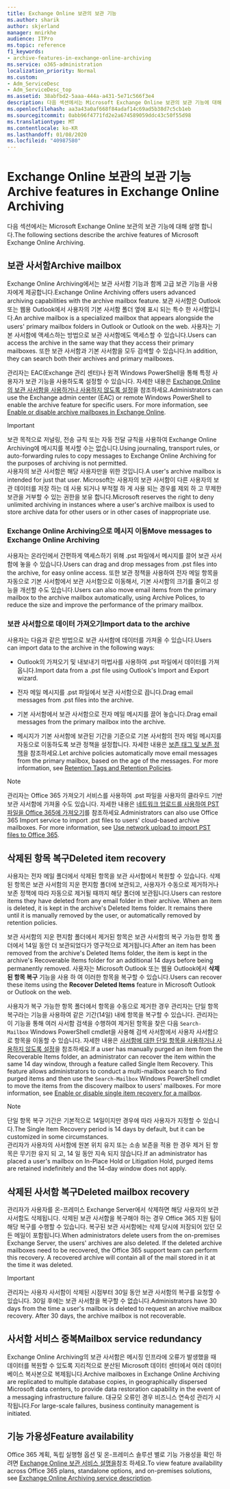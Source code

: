 ```yaml
---
title: Exchange Online 보관의 보관 기능
ms.author: sharik
author: skjerland
manager: mnirkhe
audience: ITPro
ms.topic: reference
f1_keywords:
- archive-features-in-exchange-online-archiving
ms.service: o365-administration
localization_priority: Normal
ms.custom:
- Adm_ServiceDesc
- Adm_ServiceDesc_top
ms.assetid: 38abfbd2-5aaa-444a-a431-5e71c566f3e4
description: 다음 섹션에서는 Microsoft Exchange Online 보관의 보관 기능에 대해 설명 합니다.
ms.openlocfilehash: aa3a43a0af668f84adaf14c69ad5b38d7c5cb1eb
ms.sourcegitcommit: 0abb96f4771fd2e2a674589059ddc43c50f55d98
ms.translationtype: MT
ms.contentlocale: ko-KR
ms.lasthandoff: 01/08/2020
ms.locfileid: "40987580"
---
```

# <a name="archive-features-in-exchange-online-archiving"></a><span data-ttu-id="bda45-103">Exchange Online 보관의 보관 기능</span><span class="sxs-lookup"><span data-stu-id="bda45-103">Archive features in Exchange Online Archiving</span></span>

<span data-ttu-id="bda45-104">다음 섹션에서는 Microsoft Exchange Online 보관의 보관 기능에 대해 설명 합니다.</span><span class="sxs-lookup"><span data-stu-id="bda45-104">The following sections describe the archive features of Microsoft Exchange Online Archiving.</span></span>
  
## <a name="archive-mailbox"></a><span data-ttu-id="bda45-105">보관 사서함</span><span class="sxs-lookup"><span data-stu-id="bda45-105">Archive mailbox</span></span>

<span data-ttu-id="bda45-106">Exchange Online Archiving에서는 보관 사서함 기능과 함께 고급 보관 기능을 사용자에게 제공합니다.</span><span class="sxs-lookup"><span data-stu-id="bda45-106">Exchange Online Archiving offers users advanced archiving capabilities with the archive mailbox feature.</span></span> <span data-ttu-id="bda45-107">보관 사서함은 Outlook 또는 웹용 Outlook에서 사용자의 기본 사서함 폴더 옆에 표시 되는 특수 한 사서함입니다.</span><span class="sxs-lookup"><span data-stu-id="bda45-107">An archive mailbox is a specialized mailbox that appears alongside the users' primary mailbox folders in Outlook or Outlook on the web.</span></span> <span data-ttu-id="bda45-108">사용자는 기본 사서함에 액세스하는 방법으로 보관 사서함에도 액세스할 수 있습니다.</span><span class="sxs-lookup"><span data-stu-id="bda45-108">Users can access the archive in the same way that they access their primary mailboxes.</span></span> <span data-ttu-id="bda45-109">또한 보관 사서함과 기본 사서함을 모두 검색할 수 있습니다.</span><span class="sxs-lookup"><span data-stu-id="bda45-109">In addition, they can search both their archives and primary mailboxes.</span></span>
  
<span data-ttu-id="bda45-p102">관리자는 EAC(Exchange 관리 센터)나 원격 Windows PowerShell을 통해 특정 사용자가 보관 기능을 사용하도록 설정할 수 있습니다. 자세한 내용은 [Exchange Online의 보관 사서함을 사용하거나 사용하지 않도록 설정](https://docs.microsoft.com/office365/securitycompliance/enable-archive-mailboxes)을 참조하세요.</span><span class="sxs-lookup"><span data-stu-id="bda45-p102">Administrators can use the Exchange admin center (EAC) or remote Windows PowerShell to enable the archive feature for specific users. For more information, see [Enable or disable archive mailboxes in Exchange Online](https://docs.microsoft.com/office365/securitycompliance/enable-archive-mailboxes).</span></span>
  
> [!IMPORTANT]
>  <span data-ttu-id="bda45-112">보관 목적으로 저널링, 전송 규칙 또는 자동 전달 규칙을 사용하여 Exchange Online Archiving에 메시지를 복사할 수는 없습니다.</span><span class="sxs-lookup"><span data-stu-id="bda45-112">Using journaling, transport rules, or auto-forwarding rules to copy messages to Exchange Online Archiving for the purposes of archiving is not permitted.</span></span> <br/>
>  <span data-ttu-id="bda45-113">사용자의 보관 사서함은 해당 사용자만을 위한 것입니다.</span><span class="sxs-lookup"><span data-stu-id="bda45-113">A user's archive mailbox is intended for just that user.</span></span> <span data-ttu-id="bda45-114">Microsoft는 사용자의 보관 사서함이 다른 사용자의 보관 데이터를 저장 하는 데 사용 되거나 부적절 하 게 사용 되는 경우를 제외 하 고 무제한 보관을 거부할 수 있는 권한을 보유 합니다.</span><span class="sxs-lookup"><span data-stu-id="bda45-114">Microsoft reserves the right to deny unlimited archiving in instances where a user's archive mailbox is used to store archive data for other users or in other cases of inappropriate use.</span></span>
  
### <a name="move-messages-to-exchange-online-archiving"></a><span data-ttu-id="bda45-115">Exchange Online Archiving으로 메시지 이동</span><span class="sxs-lookup"><span data-stu-id="bda45-115">Move messages to Exchange Online Archiving</span></span>

<span data-ttu-id="bda45-116">사용자는 온라인에서 간편하게 액세스하기 위해 .pst 파일에서 메시지를 끌어 보관 사서함에 놓을 수 있습니다.</span><span class="sxs-lookup"><span data-stu-id="bda45-116">Users can drag and drop messages from .pst files into the archive, for easy online access.</span></span> <span data-ttu-id="bda45-117">또한 보관 정책을 사용하여 전자 메일 항목을 자동으로 기본 사서함에서 보관 사서함으로 이동해서, 기본 사서함의 크기를 줄이고 성능을 개선할 수도 있습니다.</span><span class="sxs-lookup"><span data-stu-id="bda45-117">Users can also move email items from the primary mailbox to the archive mailbox automatically, using Archive Polices, to reduce the size and improve the performance of the primary mailbox.</span></span> 
  
### <a name="import-data-to-the-archive"></a><span data-ttu-id="bda45-118">보관 사서함으로 데이터 가져오기</span><span class="sxs-lookup"><span data-stu-id="bda45-118">Import data to the archive</span></span>

<span data-ttu-id="bda45-119">사용자는 다음과 같은 방법으로 보관 사서함에 데이터를 가져올 수 있습니다.</span><span class="sxs-lookup"><span data-stu-id="bda45-119">Users can import data to the archive in the following ways:</span></span>
  
- <span data-ttu-id="bda45-120">Outlook의 가져오기 및 내보내기 마법사를 사용하여 .pst 파일에서 데이터를 가져옵니다.</span><span class="sxs-lookup"><span data-stu-id="bda45-120">Import data from a .pst file using Outlook's Import and Export wizard.</span></span>
    
- <span data-ttu-id="bda45-121">전자 메일 메시지를 .pst 파일에서 보관 사서함으로 끕니다.</span><span class="sxs-lookup"><span data-stu-id="bda45-121">Drag email messages from .pst files into the archive.</span></span>
    
- <span data-ttu-id="bda45-122">기본 사서함에서 보관 사서함으로 전자 메일 메시지를 끌어 놓습니다.</span><span class="sxs-lookup"><span data-stu-id="bda45-122">Drag email messages from the primary mailbox into the archive.</span></span>
    
- <span data-ttu-id="bda45-p106">메시지가 기본 사서함에 보관된 기간을 기준으로 기본 사서함의 전자 메일 메시지를 자동으로 이동하도록 보관 정책을 설정합니다. 자세한 내용은 [보존 태그 및 보존 정책](https://docs.microsoft.com/Exchange/policy-and-compliance/mrm/retention-tags-and-retention-policies)을 참조하세요.</span><span class="sxs-lookup"><span data-stu-id="bda45-p106">Let archive policies automatically move email messages from the primary mailbox, based on the age of the messages. For more information, see [Retention Tags and Retention Policies](https://docs.microsoft.com/Exchange/policy-and-compliance/mrm/retention-tags-and-retention-policies).</span></span>
    
> [!NOTE]
> <span data-ttu-id="bda45-p107">관리자는 Office 365 가져오기 서비스를 사용하여 .pst 파일을 사용자의 클라우드 기반 보관 사서함에 가져올 수도 있습니다. 자세한 내용은 [네트워크 업로드를 사용하여 PST 파일을 Office 365에 가져오기](https://docs.microsoft.com/office365/securitycompliance/use-network-upload-to-import-pst-files)를 참조하세요.</span><span class="sxs-lookup"><span data-stu-id="bda45-p107">Administrators can also use Office 365 Import service to import .pst files to users' cloud-based archive mailboxes. For more information, see [Use network upload to import PST files to Office 365](https://docs.microsoft.com/office365/securitycompliance/use-network-upload-to-import-pst-files).</span></span> 
  
## <a name="deleted-item-recovery"></a><span data-ttu-id="bda45-127">삭제된 항목 복구</span><span class="sxs-lookup"><span data-stu-id="bda45-127">Deleted item recovery</span></span>

<span data-ttu-id="bda45-p108">사용자는 전자 메일 폴더에서 삭제된 항목을 보관 사서함에서 복원할 수 있습니다. 삭제된 항목은 보관 사서함의 지운 편지함 폴더에 보관되고, 사용자가 수동으로 제거하거나 보존 정책에 따라 자동으로 제거될 때까지 해당 폴더에 보관됩니다.</span><span class="sxs-lookup"><span data-stu-id="bda45-p108">Users can restore items they have deleted from any email folder in their archive. When an item is deleted, it is kept in the archive's Deleted Items folder. It remains there until it is manually removed by the user, or automatically removed by retention policies.</span></span>
  
<span data-ttu-id="bda45-131">보관 사서함의 지운 편지함 폴더에서 제거된 항목은 보관 사서함의 복구 가능한 항목 폴더에서 14일 동안 더 보관되었다가 영구적으로 제거됩니다.</span><span class="sxs-lookup"><span data-stu-id="bda45-131">After an item has been removed from the archive's Deleted Items folder, the item is kept in the archive's Recoverable Items folder for an additional 14 days before being permanently removed.</span></span> <span data-ttu-id="bda45-132">사용자는 Microsoft Outlook 또는 웹용 Outlook에서 **삭제 된 항목 복구** 기능을 사용 하 여 이러한 항목을 복구할 수 있습니다.</span><span class="sxs-lookup"><span data-stu-id="bda45-132">Users can recover these items using the **Recover Deleted Items** feature in Microsoft Outlook or Outlook on the web.</span></span> 
  
<span data-ttu-id="bda45-p110">사용자가 복구 가능한 항목 폴더에서 항목을 수동으로 제거한 경우 관리자는 단일 항목 복구라는 기능을 사용하여 같은 기간(14일) 내에 항목을 복구할 수 있습니다. 관리자는 이 기능을 통해 여러 사서함 검색을 수행하여 제거된 항목을 찾은 다음  `Search-Mailbox` Windows PowerShell cmdlet을 사용해 검색 사서함에서 사용자 사서함으로 항목을 이동할 수 있습니다. 자세한 내용은 [사서함에 대한 단일 항목을 사용하거나 사용하지 않도록 설정](https://docs.microsoft.com/office365/securitycompliance/use-network-upload-to-import-pst-files)을 참조하세요.</span><span class="sxs-lookup"><span data-stu-id="bda45-p110">If a user has manually purged an item from the Recoverable Items folder, an administrator can recover the item within the same 14 day window, through a feature called Single Item Recovery. This feature allows administrators to conduct a multi-mailbox search to find purged items and then use the  `Search-Mailbox` Windows PowerShell cmdlet to move the items from the discovery mailbox to users' mailboxes. For more information, see [Enable or disable single item recovery for a mailbox](https://docs.microsoft.com/office365/securitycompliance/use-network-upload-to-import-pst-files).</span></span>
  
> [!NOTE]
>  <span data-ttu-id="bda45-136">단일 항목 복구 기간은 기본적으로 14일이지만 경우에 따라 사용자가 지정할 수 있습니다.</span><span class="sxs-lookup"><span data-stu-id="bda45-136">The Single Item Recovery period is 14 days by default, but it can be customized in some circumstances.</span></span> <br/>
>  <span data-ttu-id="bda45-137">관리자가 사용자의 사서함에 원본 위치 유지 또는 소송 보존을 적용 한 경우 제거 된 항목은 무기한 유지 되 고, 14 일 동안 지속 되지 않습니다.</span><span class="sxs-lookup"><span data-stu-id="bda45-137">If an administrator has placed a user's mailbox on In-Place Hold or Litigation Hold, purged items are retained indefinitely and the 14-day window does not apply.</span></span> 
  
## <a name="deleted-mailbox-recovery"></a><span data-ttu-id="bda45-138">삭제된 사서함 복구</span><span class="sxs-lookup"><span data-stu-id="bda45-138">Deleted mailbox recovery</span></span>

<span data-ttu-id="bda45-p112">관리자가 사용자를 온-프레미스 Exchange Server에서 삭제하면 해당 사용자의 보관 사서함도 삭제됩니다. 삭제된 보관 사서함을 복구해야 하는 경우 Office 365 지원 팀이 해당 복구를 수행할 수 있습니다. 복구된 보관 사서함에는 삭제 당시에 저장되어 있던 모든 메일이 포함됩니다.</span><span class="sxs-lookup"><span data-stu-id="bda45-p112">When administrators delete users from the on-premises Exchange Server, the users' archives are also deleted. If the deleted archive mailboxes need to be recovered, the Office 365 support team can perform this recovery. A recovered archive will contain all of the mail stored in it at the time it was deleted.</span></span>
  
> [!IMPORTANT]
> <span data-ttu-id="bda45-p113">관리자는 사용자 사서함이 삭제된 시점부터 30일 동안 보관 사서함의 복구를 요청할 수 있습니다. 30일 후에는 보관 사서함을 복구할 수 없습니다.</span><span class="sxs-lookup"><span data-stu-id="bda45-p113">Administrators have 30 days from the time a user's mailbox is deleted to request an archive mailbox recovery. After 30 days, the archive mailbox is not recoverable.</span></span> 
  
## <a name="mailbox-service-redundancy"></a><span data-ttu-id="bda45-144">사서함 서비스 중복</span><span class="sxs-lookup"><span data-stu-id="bda45-144">Mailbox service redundancy</span></span>

<span data-ttu-id="bda45-145">Exchange Online Archiving의 보관 사서함은 메시징 인프라에 오류가 발생했을 때 데이터를 복원할 수 있도록 지리적으로 분산된 Microsoft 데이터 센터에서 여러 데이터베이스 복사본으로 복제됩니다.</span><span class="sxs-lookup"><span data-stu-id="bda45-145">Archive mailboxes in Exchange Online Archiving are replicated to multiple database copies, in geographically dispersed Microsoft data centers, to provide data restoration capability in the event of a messaging infrastructure failure.</span></span> <span data-ttu-id="bda45-146">대규모 오류인 경우 비즈니스 연속성 관리가 시작됩니다.</span><span class="sxs-lookup"><span data-stu-id="bda45-146">For large-scale failures, business continuity management is initiated.</span></span> 
  
## <a name="feature-availability"></a><span data-ttu-id="bda45-147">기능 가용성</span><span class="sxs-lookup"><span data-stu-id="bda45-147">Feature availability</span></span>

<span data-ttu-id="bda45-148">Office 365 계획, 독립 실행형 옵션 및 온-프레미스 솔루션 별로 기능 가용성을 확인 하려면 [Exchange Online 보관 서비스 설명을](exchange-online-archiving-service-description.md)참조 하세요.</span><span class="sxs-lookup"><span data-stu-id="bda45-148">To view feature availability across Office 365 plans, standalone options, and on-premises solutions, see [Exchange Online Archiving service description](exchange-online-archiving-service-description.md).</span></span>
  
